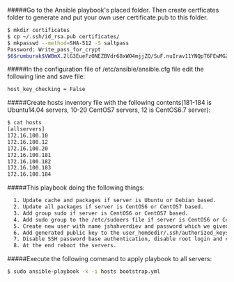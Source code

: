 #####Go to the Ansible playbook's placed folder. Then create certficates folder to generate and put your own user certificate.pub to this folder.
```sh
$ mkdir certificates
$ cp ~/.ssh/id_rsa.pub certificates/
$ mkpasswd --method=SHA-512 -S saltpass
Password: Write_pass_for_crypt
$6$rumburak$VWBmX.2lG3EueFzONEZBVdr68xWO4mjjZQ/SuF.nuIrav11YNQpT6FEwMGZAA7dPhaDX/Y9PwhTDupSYEmktl0
```
#####In the configuration file of /etc/ansible/ansible.cfg file edit the following line and save file:
```sh
host_key_checking = False
```
#####Create hosts inventory file with the following contents(181-184 is Ubuntu14.04 servers, 10-20 CentOS7 servers, 12 is CentOS6.7 server):
```sh
$ cat hosts
[allservers]
172.16.100.10
172.16.100.12
172.16.100.20
172.16.100.181
172.16.100.182
172.16.100.183
172.16.100.184
```

#####This playbook doing the following things:
```sh
  1. Update cache and packages if server is Ubuntu or Debian based.
  2. Update all packages if server is CentOS6 or CentOS7 based.
  3. Add group sudo if server is CentOS6 or CentOS7 based.
  4. Add sudo group to the /etc/sudoers file if server is CentOS6 or CentOS7 based.
  5. Create new user with name jshahverdiev and password which we given before and add this user to the sudo group.
  6. Add generated public key to the user_homdedir/.ssh/authorized_keys file.
  7. Disable SSH password base authentication, disable root login and change SSH port to 30000. 
  8. At the end reboot the servers.
```

#####Execute the following command to apply playbook to all servers:
```sh
$ sudo ansible-playbook -k -i hosts bootstrap.yml
```
